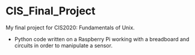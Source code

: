 # CIS_Final_Project
My final project for CIS2020: Fundamentals of Unix.

- Python code written on a Raspberry Pi working with a breadboard and circuits in order to manipulate a sensor.
